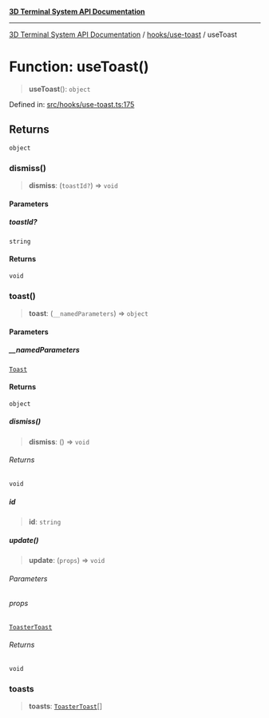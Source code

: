 [**3D Terminal System API Documentation**](../../../README.md)

***

[3D Terminal System API Documentation](../../../README.md) / [hooks/use-toast](../README.md) / useToast

# Function: useToast()

> **useToast**(): `object`

Defined in: [src/hooks/use-toast.ts:175](https://github.com/Dicommunitas/ThreeJS_Terminal_3D/blob/99a29fe17cab393c4120b6b5906a4ebb1fb3c239/src/hooks/use-toast.ts#L175)

## Returns

`object`

### dismiss()

> **dismiss**: (`toastId?`) => `void`

#### Parameters

##### toastId?

`string`

#### Returns

`void`

### toast()

> **toast**: (`__namedParameters`) => `object`

#### Parameters

##### \_\_namedParameters

[`Toast`](../type-aliases/Toast.md)

#### Returns

`object`

##### dismiss()

> **dismiss**: () => `void`

###### Returns

`void`

##### id

> **id**: `string`

##### update()

> **update**: (`props`) => `void`

###### Parameters

###### props

[`ToasterToast`](../type-aliases/ToasterToast.md)

###### Returns

`void`

### toasts

> **toasts**: [`ToasterToast`](../type-aliases/ToasterToast.md)[]
